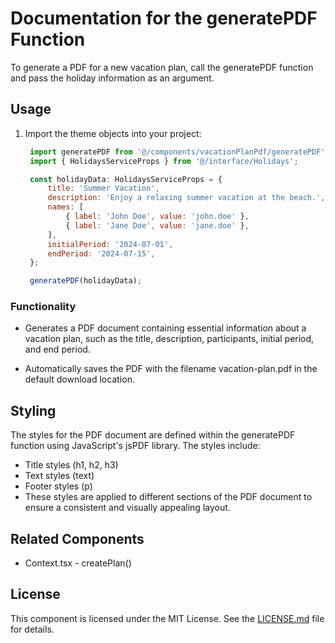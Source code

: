 # Documentation for the generatePDF Function

To generate a PDF for a new vacation plan, call the generatePDF function and pass the holiday information as an argument.

## Usage

1. Import the theme objects into your project:

   ```javascript
    import generatePDF from '@/components/vacationPlanPdf/generatePDF';
    import { HolidaysServiceProps } from '@/interface/Holidays';

    const holidayData: HolidaysServiceProps = {
        title: 'Summer Vacation',
        description: 'Enjoy a relaxing summer vacation at the beach.',
        names: [
            { label: 'John Doe', value: 'john.doe' },
            { label: 'Jane Doe', value: 'jane.doe' },
        ],
        initialPeriod: '2024-07-01',
        endPeriod: '2024-07-15',
    };

    generatePDF(holidayData);

### Functionality

- Generates a PDF document containing essential information about a vacation plan, such as the title, description, participants, initial period, and end period.

- Automatically saves the PDF with the filename vacation-plan.pdf in the default download location.

## Styling

The styles for the PDF document are defined within the generatePDF function using JavaScript's jsPDF library. The styles include:

- Title styles (h1, h2, h3)
- Text styles (text)
- Footer styles (p)
- These styles are applied to different sections of the PDF document to ensure a consistent and visually appealing layout.

## Related Components

- Context.tsx - createPlan()

## License

This component is licensed under the MIT License. See the [LICENSE.md](./LICENSE.md) file for details.